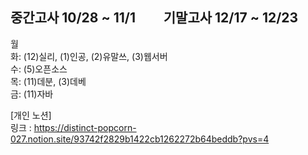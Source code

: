 ## 중간고사 10/28 ~ 11/1 &nbsp;&nbsp;&nbsp;&nbsp;&nbsp;&nbsp;&nbsp; 기말고사 12/17 ~ 12/23
월 <br>
화: (12)실리, (1)인공, (2)유말쓰, (3)웹서버<br>
수: (5)오픈소스<br>
목: (11)데분, (3)데베<br>
금: (11)자바<br>

[개인 노션] <br>
링크 : <https://distinct-popcorn-027.notion.site/93742f2829b1422cb1262272b64beddb?pvs=4>
